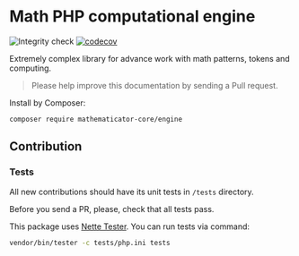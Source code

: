 Math PHP computational engine
=============================

![Integrity check](https://github.com/mathematicator-core/engine/workflows/Integrity%20check/badge.svg)
[![codecov](https://codecov.io/gh/mathematicator-core/engine/branch/master/graph/badge.svg)](https://codecov.io/gh/mathematicator-core/engine)

Extremely complex library for advance work with math patterns, tokens and computing.

> Please help improve this documentation by sending a Pull request.

Install by Composer:

```
composer require mathematicator-core/engine
```

Contribution
----

### Tests

All new contributions should have its unit tests in `/tests` directory.

Before you send a PR, please, check that all tests pass.

This package uses [Nette Tester](https://tester.nette.org/). You can run tests via command:
```bash
vendor/bin/tester -c tests/php.ini tests
````
